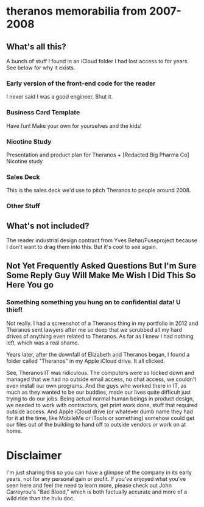 # theranos memorabilia from 2007-2008

## What's all this?

A bunch of stuff I found in an iCloud folder I had lost access to for years. See below for why it exists.

### Early version of the front-end code for the reader 
I never said I was a good engineer. Shut it.

### Business Card Template
Have fun! Make your own for yourselves and the kids!

### Nicotine Study
Presentation and product plan for Theranos + [Redacted Big Pharma Co] Nicotine study

### Sales Deck
This is the sales deck we'd use to pitch Theranos to people around 2008.

### Other Stuff

## What's not included?
The reader industrial design contract from Yves Behar/Fuseproject because I don't want to drag them into this. But it's cool to see again.

## Not Yet Frequently Asked Questions But I'm Sure Some Reply Guy Will Make Me Wish I Did This So Here You go

### Something something you hung on to confidential data! U thief!

Not really. I had a screenshot of a Theranos thing in my portfolio in 2012 and Theranos sent lawyers after me so deep that we scrubbed all my hard drives of anything even related to Theranos. As far as I knew I had nothing left, which was a real shame.

Years later, after the downfall of Elizabeth and Theranos began, I found a folder called "Theranos" in my Apple iCloud drive. It all clicked.

See, Theranos IT was ridiculous. The computers were so locked down and managed that we had no outside email access, no chat access, we couldn't even install our own programs. And the guys who worked there in IT, as much as they wanted to be our buddies, made our lives quite difficult just trying to do our jobs. Being actual normal human beings in product design, we needed to work with contractors, get print work done, stuff that required outside access. And Apple iCloud drive (or whatever dumb name they had for it at the time, like MobileMe or iTools or something) somehow could get our files out of the building to hand off to outside vendors or work on at home.

# Disclaimer

I'm just sharing this so you can have a glimpse of the company in its early years, not for any personal gain or profit. If you've enjoyed what you've seen here and feel the need to learn more, please check out John Carreyrou's "Bad Blood," which is both factually accurate and more of a wild ride than the hulu doc.
